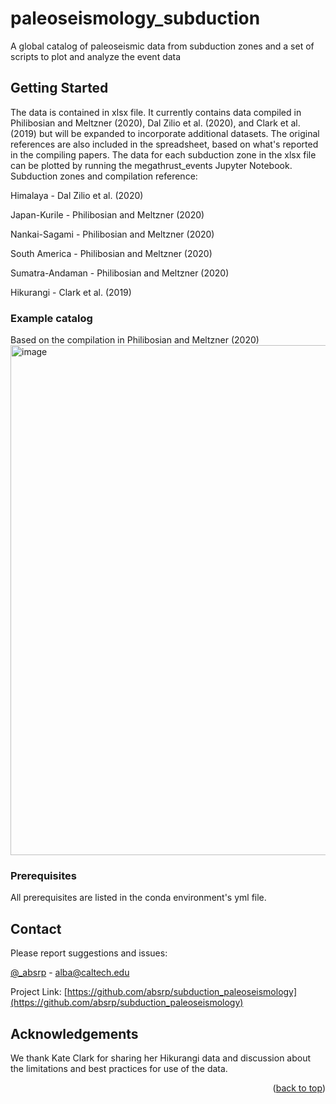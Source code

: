 # paleoseismology_subduction
A global catalog of paleoseismic data from subduction zones and a set of scripts to plot and analyze the event data

<!-- GETTING STARTED -->
## Getting Started

The data is contained in xlsx file. It currently contains data compiled in Philibosian and Meltzner (2020), Dal Zilio et al. (2020), and Clark et al. (2019) but will be expanded to incorporate additional datasets. The original references are also included in the spreadsheet, based on what's reported in the compiling papers. 
The data for each subduction zone in the xlsx file can be plotted by running the megathrust_events Jupyter Notebook.
Subduction zones and compilation reference:

Himalaya - Dal Zilio et al. (2020)

Japan-Kurile - Philibosian and Meltzner (2020)

Nankai-Sagami - Philibosian and Meltzner (2020)

South America - Philibosian and Meltzner (2020)

Sumatra-Andaman - Philibosian and Meltzner (2020)

Hikurangi - Clark et al. (2019)

### Example catalog
Based on the compilation in Philibosian and Meltzner (2020)
<img width="816" alt="image" src="https://github.com/absrp/paleoseismology_subduction/assets/52015046/f3de240d-b4ce-4b21-be25-99b25f991c4b">


### Prerequisites

All prerequisites are listed in the conda environment's yml file. 

<!-- CONTACT -->
## Contact

Please report suggestions and issues:

[@_absrp](https://twitter.com/_absrp) - alba@caltech.edu

Project Link: [https://github.com/absrp/subduction_paleoseismology](https://github.com/absrp/subduction_paleoseismology)

## Acknowledgements

We thank Kate Clark for sharing her Hikurangi data and discussion about the limitations and best practices for use of the data. 

<p align="right">(<a href="#readme-top">back to top</a>)</p>




